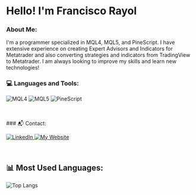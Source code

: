# Hello! I'm Francisco Rayol

### About Me:
I'm a programmer specialized in MQL4, MQL5, and PineScript. I have extensive experience on creating Expert Advisors and Indicators for Metatrader and also converting strategies and indicators from TradingView to Metatrader.
I am always looking to improve my skills and learn new technologies!

### 💻 Languages and Tools:

<p>
  <img src="https://img.shields.io/badge/MQL4-orange?style=for-the-badge" alt="MQL4">
  <img src="https://img.shields.io/badge/MQL5-blue?style=for-the-badge" alt="MQL5">
  <img src="https://img.shields.io/badge/PineScript-yellowgreen?style=for-the-badge" alt="PineScript">
</p>
<br><br>
### 📬 Contact:
<p>
  <a href="https://www.linkedin.com/in/rayolf/" target="_blank">
    <img src="https://img.shields.io/badge/LinkedIn-blue?style=for-the-badge&logo=linkedin" alt="LinkedIn">
  </a>
  <a href="https://www.rayolcode.com" target="_blank">
    <img src="https://img.shields.io/badge/My%20Website-%23000000.svg?style=for-the-badge&logo=Google-Chrome&logoColor=white" alt="My Website">
  </a>
</p>
<br>

## 📊 Most Used Languages:

![Top Langs](https://github-readme-stats.vercel.app/api/top-langs/?username=rayolf&layout=compact&theme=default)
